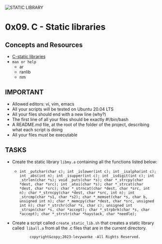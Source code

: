 ![STATIC LIBRARY](https://www.google.com/imgres?imgurl=https%3A%2F%2Forageek.com%2Fwp-content%2Fuploads%2F2020%2F08%2Fdigital-techno-5a.jpg&tbnid=wMDg8pl6JV2dFM&vet=12ahUKEwiA5qumnPz_AhUAsCcCHQo5BKkQMygPegUIARDbAQ..i&imgrefurl=https%3A%2F%2Forageek.com%2Foracle-internals%2Fshared-vs-static-library-performance%2F&docid=yGln5HcBsYdoCM&w=809&h=490&q=static%20library&ved=2ahUKEwiA5qumnPz_AhUAsCcCHQo5BKkQMygPegUIARDbAQ)


# 0x09. C - Static libraries


## Concepts and Resources

* [C-static libraries](https://intranet.alxswe.com/concepts/61)
* `man or help`
    * ar
    * ranlib
    * nm

## IMPORTANT

 * Allowed editors: vi, vim, emacs
 * All your scripts will be tested on Ubuntu 20.04 LTS
 * All your files should end with a new line (why?)
 * The first line of all your files should be exactly #!/bin/bash
 * A README.md file, at the root of the folder of the project, describing what each script is doing
 * All your files must be executable

## TASKS

 * Create the static library `libmy.a` containing all the functions listed below:
   * `int _putchar(char c);
      int _islower(int c);
      int _isalpha(int c);
      int _abs(int n);
      int _isupper(int c);
      int _isdigit(int c);
      int _strlen(char *s);
      void _puts(char *s);
      char *_strcpy(char *dest, char *src);
      int _atoi(char *s);
      char *_strcat(char *dest, char *src);
      char *_strncat(char *dest, char *src, int n);
      char *_strncpy(char *dest, char *src, int n);
      int _strcmp(char *s1, char *s2);
      char *_memset(char *s, char b, unsigned int n);
      char *_memcpy(char *dest, char *src, unsigned int n);
      char *_strchr(char *s, char c);
      unsigned int _strspn(char *s, char *accept);
      char *_strpbrk(char *s, char *accept);
      char *_strstr(char *haystack, char *needle);`

 * Create a script called `create_static_lib.sh` that creates a static library called` liball.a` from all the .c files that are in the current directory.

               copyright&copy;2023-levywanke -All Rights Reserved.
